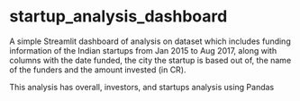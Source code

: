 # startup_analysis_dashboard
A simple Streamlit dashboard of analysis on dataset which includes funding 
information of the Indian startups from Jan 2015 to Aug 2017, along with columns with the date funded, the city the startup is based out of, the name of the funders and the amount invested (in CR).

This analysis has overall, investors, and startups analysis using Pandas 
